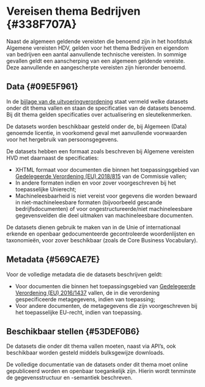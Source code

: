 # Vereisen thema Bedrijven {#338F707A}

Naast de algemeen geldende vereisten die benoemd zijn in het hoofdstuk Algemene vereisten HDV, gelden voor het thema Bedrijven en eigendom van bedrijven een aantal aanvullende technische vereisten. In sommige gevallen geldt een aanscherping van een algemeen geldende vereiste. Deze aanvullende en aangescherpte vereisten zijn hieronder benoemd.<br/>

## Data {#09E5F961}

In de <a href='https://eur-lex.europa.eu/legal-content/NL/TXT/HTML/?uri=CELEX:32023R0138' target='_blank'>bijlage van de uitvoeringverordening</a> staat vermeld welke datasets onder dit thema vallen en staan de specificaties van de datasets benoemd. Bij dit thema gelden specificaties over actualisering en sleutelkenmerken.<br/>

De datasets worden beschikbaar gesteld onder de, bij Algemeen (Data) genoemde licentie, in voorkomend geval met aanvullende voorwaarden voor het hergebruik van persoonsgegevens.<br/>

De datasets hebben een formaat zoals beschreven bij Algemene vereisten HVD met daarnaast de specificaties: <br/>
<ul><li>XHTML formaat voor documenten die binnen het toepassingsgebied van <a href='https://eur-lex.europa.eu/legal-content/NL/TXT/HTML/?uri=CELEX:32019R0815' target='_blank'>Gedelegeerde Verordening (EU) 2018/815</a> van de Commissie vallen;</li>
<li>In andere formaten indien en voor zover voorgeschreven bij het toepasselijke Unierecht;</li>
<li>Machineleesbaarheid is niet vereist voor gegevens die worden bewaard in niet-machineleesbare formaten (bijvoorbeeld gescande bedrijfsdocumenten) of voor ongestructureerde/niet machineleesbare gegevensvelden die deel uitmaken van machineleesbare documenten.</li>
</ul>

De datasets dienen gebruik te maken van in de Unie of internationaal erkende en openbaar gedocumenteerde gecontroleerde woordenlijsten en taxonomieën, voor zover beschikbaar (zoals de Core Business Vocabulary).

## Metadata {#569CAE7E}

Voor de volledige metadata die de datasets beschrijven geldt:<br/>
<ul><li>Voor documenten die binnen het toepassingsgebied van <a href='https://eur-lex.europa.eu/legal-content/NL/TXT/HTML/?uri=CELEX:32016R1437' target='_blank'>Gedelegeerde Verordening (EU) 2016/1437</a> vallen, de in die verordening gespecificeerde metagegevens, indien van toepassing;</li>
<li>Voor andere documenten, de metagegevens die zijn voorgeschreven bij het toepasselijke EU-recht, indien van toepassing. </li>
</ul>

## Beschikbaar stellen {#53DEF0B6}

De datasets die onder dit thema vallen moeten, naast via API’s, ook beschikbaar worden gesteld middels bulksgewijze downloads.<br/>

De volledige documentatie van de datasets onder dit thema moet online gepubliceerd worden en openbaar toegankelijk zijn. Hierin wordt tenminste de gegevensstructuur en -semantiek beschreven.

